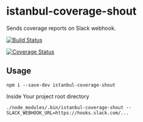 # istanbul-coverage-shout

Sends coverage reports on Slack webhook.

[![Build Status](https://travis-ci.org/exogenesick/istanbul-coverage-shout.svg?branch=master)](https://travis-ci.org/exogenesick/istanbul-coverage-shout)

[![Coverage Status](https://coveralls.io/repos/github/exogenesick/istanbul-coverage-shout/badge.svg?branch=master)](https://coveralls.io/github/exogenesick/istanbul-coverage-shout?branch=master)

## Usage

```npm i --save-dev istanbul-coverage-shout```

Inside Your project root directory

```./node_modules/.bin/istanbul-coverage-shout --SLACK_WEBHOOK_URL=https://hooks.slack.com/...```
